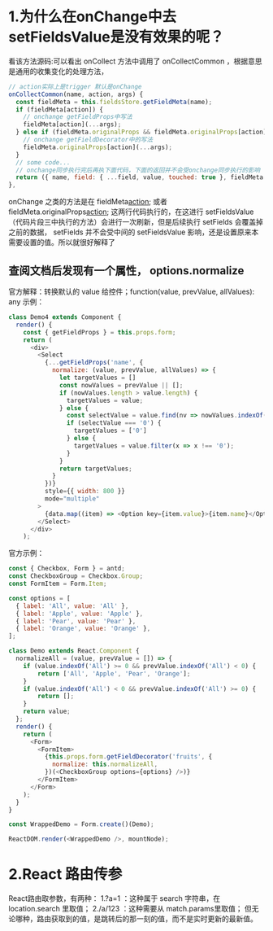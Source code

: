 # 1.为什么在onChange中去setFieldsValue是没有效果的呢？
看该方法源码:可以看出 onCollect 方法中调用了 onCollectCommon ，根据意思是通用的收集变化的处理方法，
```js
// action实际上是trigger 默认是onChange
onCollectCommon(name, action, args) {  
  const fieldMeta = this.fieldsStore.getFieldMeta(name);
  if (fieldMeta[action]) {
    // onchange getFieldProps中写法
    fieldMeta[action](...args);
  } else if (fieldMeta.originalProps && fieldMeta.originalProps[action]) {
    // onchange getFieldDecorator中的写法
    fieldMeta.originalProps[action](...args);
  }
  // some code...
  // onchange同步执行完后再执下面代码，下面的返回并不会受onchange同步执行的影响
  return ({ name, field: { ...field, value, touched: true }, fieldMeta });
},
```
onChange 之类的方法是在 fieldMeta[action](...args); 或者 fieldMeta.originalProps[action](...args); 这两行代码执行的，在这进行 setFieldsValue （代码片段三中执行的方法）会进行一次刷新，但是后续执行 setFields 会覆盖掉之前的数据， setFields 并不会受中间的 setFieldsValue 影响，还是设置原来本需要设置的值。所以就很好解释了 
## 查阅文档后发现有一个属性， options.normalize
官方解释：转换默认的 value 给控件；function(value, prevValue, allValues): any
示例：
```js
class Demo4 extends Component {  
  render() {
    const { getFieldProps } = this.props.form;
    return (
      <div>
        <Select
          {...getFieldProps('name', {
            normalize: (value, prevValue, allValues) => {
              let targetValues = []
              const nowValues = prevValue || [];
              if (nowValues.length > value.length) {
                targetValues = value;
              } else {
                const selectValue = value.find(nv => nowValues.indexOf(nv) === -1)
                if (selectValue === '0') {
                  targetValues = ['0']
                } else {
                  targetValues = value.filter(x => x !== '0');
                }
              }
              return targetValues;
            }
          })}
          style={{ width: 800 }}
          mode="multiple"
        >
          {data.map((item) => <Option key={item.value}>{item.name}</Option>)}
        </Select>
      </div>
    );
```
官方示例：
```js
const { Checkbox, Form } = antd;
const CheckboxGroup = Checkbox.Group;
const FormItem = Form.Item;

const options = [
  { label: 'All', value: 'All' },
  { label: 'Apple', value: 'Apple' },
  { label: 'Pear', value: 'Pear' },
  { label: 'Orange', value: 'Orange' },
];

class Demo extends React.Component {
  normalizeAll = (value, prevValue = []) => {
    if (value.indexOf('All') >= 0 && prevValue.indexOf('All') < 0) {
    	return ['All', 'Apple', 'Pear', 'Orange'];
    }
    if (value.indexOf('All') < 0 && prevValue.indexOf('All') >= 0) {
    	return [];
    }
    return value;
  };
  render() {
    return (
      <Form>
        <FormItem>
          {this.props.form.getFieldDecorator('fruits', {
            normalize: this.normalizeAll,
          })(<CheckboxGroup options={options} />)}
        </FormItem>
      </Form>
    );
  }
}

const WrappedDemo = Form.create()(Demo);

ReactDOM.render(<WrappedDemo />, mountNode);
```

# 2.React 路由传参
React路由取参数，有两种：
1.?a=1 ：这种属于 search 字符串，在 location.search 里取值；
2./a/123 ：这种需要从 match.params里取值；
但无论哪种，路由获取到的值，是跳转后的那一刻的值，而不是实时更新的最新值。


